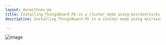 ```yaml
---
layout: docwithnav-pe
title: Installing ThingsBoard PE in a cluster mode using microservices architecture
description: Installing ThingsBoard PE in a cluster mode using microservices architecture

---
```


![image](https://img.tbqa.cloud/coming-soon.jpg)
